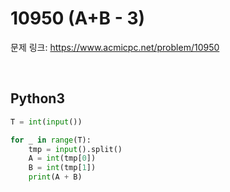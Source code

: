 # 10950 (A+B - 3)

문제 링크: <https://www.acmicpc.net/problem/10950>

<br>

## Python3

```python
T = int(input())

for _ in range(T):
    tmp = input().split()
    A = int(tmp[0])
    B = int(tmp[1])
    print(A + B)
```

